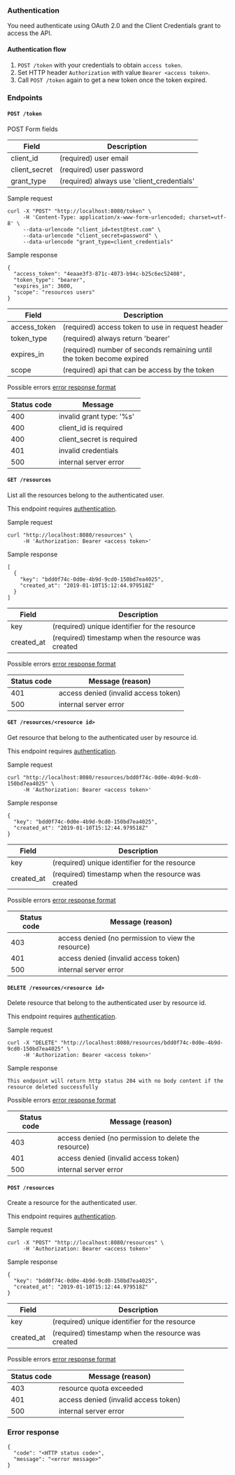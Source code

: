 ### Authentication

You need authenticate using OAuth 2.0 and the Client Credentials grant to access the API.

#### Authentication flow

1) `POST /token` with your credentials to obtain `access token`.
2) Set HTTP header `Authorization` with value `Bearer <access token>`.
3) Call `POST /token` again to get a new token once the token expired.

### Endpoints

#### `POST /token`

POST Form fields

| Field         | Description                                |
|---------------|--------------------------------------------|
| client_id     | (required) user email                      |
| client_secret | (required) user password                   |
| grant_type    | (required) always use 'client_credentials' |


Sample request
```
curl -X "POST" "http://localhost:8080/token" \
     -H 'Content-Type: application/x-www-form-urlencoded; charset=utf-8' \
     --data-urlencode "client_id=test@test.com" \
     --data-urlencode "client_secret=password" \
     --data-urlencode "grant_type=client_credentials"
```

Sample response
```
{
  "access_token": "4eaae3f3-871c-4073-b94c-b25c6ec52408",
  "token_type": "bearer",
  "expires_in": 3600,
  "scope": "resources users"
}
```
| Field        | Description                                                           |
|--------------|-----------------------------------------------------------------------|
| access_token | (required) access token to use in request header                      |
| token_type   | (required) always return 'bearer'                                     |
| expires_in   | (required) number of seconds remaining until the token become expired |
| scope        | (required) api that can be access by the token                        |


Possible errors [error response format](#error-response)

| Status code | Message                                                       |
|-------------|---------------------------------------------------------------|
| 400         | invalid grant type: '%s'                                      |
| 400         | client_id is required                                         |
| 400         | client_secret is required                                     |
| 401         | invalid credentials                                           |
| 500         | internal server error                                         |


#### `GET /resources`

List all the resources belong to the authenticated user.

This endpoint requires [authentication](#authentication).

Sample request
```
curl "http://localhost:8080/resources" \
     -H 'Authorization: Bearer <access token>'
```

Sample response
```
[
  {
    "key": "bdd0f74c-0d0e-4b9d-9cd0-150bd7ea4025",
    "created_at": "2019-01-10T15:12:44.979518Z"
  }
]
```
| Field        | Description                                                           |
|--------------|-----------------------------------------------------------------------|
| key          | (required) unique identifier for the resource                         |
| created_at   | (required) timestamp when the resource was created                    |


Possible errors [error response format](#error-response)

| Status code | Message (reason)                                              |
|-------------|---------------------------------------------------------------|
| 401         | access denied (invalid access token)                          |
| 500         | internal server error                                         |


#### `GET /resources/<resource id>`

Get resource that belong to the authenticated user by resource id.

This endpoint requires [authentication](#authentication).

Sample request
```
curl "http://localhost:8080/resources/bdd0f74c-0d0e-4b9d-9cd0-150bd7ea4025" \
     -H 'Authorization: Bearer <access token>'
```

Sample response
```
{
  "key": "bdd0f74c-0d0e-4b9d-9cd0-150bd7ea4025",
  "created_at": "2019-01-10T15:12:44.979518Z"
}
```
| Field        | Description                                                           |
|--------------|-----------------------------------------------------------------------|
| key          | (required) unique identifier for the resource                         |
| created_at   | (required) timestamp when the resource was created                    |


Possible errors [error response format](#error-response)

| Status code | Message (reason)                                              |
|-------------|---------------------------------------------------------------|
| 403         | access denied (no permission to view the resource)            |
| 401         | access denied (invalid access token)                          |
| 500         | internal server error                                         |


#### `DELETE /resources/<resource id>`

Delete resource that belong to the authenticated user by resource id.

This endpoint requires [authentication](#authentication).

Sample request
```
curl -X "DELETE" "http://localhost:8080/resources/bdd0f74c-0d0e-4b9d-9cd0-150bd7ea4025" \
     -H 'Authorization: Bearer <access token>'
```

Sample response
```
This endpoint will return http status 204 with no body content if the resource deleted successfully
```

Possible errors [error response format](#error-response)

| Status code | Message (reason)                                              |
|-------------|---------------------------------------------------------------|
| 403         | access denied (no permission to delete the resource)          |
| 401         | access denied (invalid access token)                          |
| 500         | internal server error                                         |


#### `POST /resources`

Create a resource for the authenticated user.

This endpoint requires [authentication](#authentication).

Sample request
```
curl -X "POST" "http://localhost:8080/resources" \
     -H 'Authorization: Bearer <access token>'
```

Sample response
```
{
  "key": "bdd0f74c-0d0e-4b9d-9cd0-150bd7ea4025",
  "created_at": "2019-01-10T15:12:44.979518Z"
}
```
| Field        | Description                                                           |
|--------------|-----------------------------------------------------------------------|
| key          | (required) unique identifier for the resource                         |
| created_at   | (required) timestamp when the resource was created                    |


Possible errors [error response format](#error-response)

| Status code | Message (reason)                                              |
|-------------|---------------------------------------------------------------|
| 403         | resource quota exceeded                                       |
| 401         | access denied (invalid access token)                          |
| 500         | internal server error                                         |


### Error response
```
{
  "code": "<HTTP status code>",
  "message": "<error message>"
}
```
